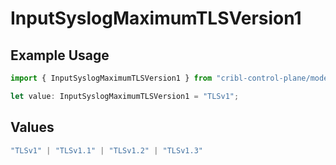 # InputSyslogMaximumTLSVersion1

## Example Usage

```typescript
import { InputSyslogMaximumTLSVersion1 } from "cribl-control-plane/models/operations";

let value: InputSyslogMaximumTLSVersion1 = "TLSv1";
```

## Values

```typescript
"TLSv1" | "TLSv1.1" | "TLSv1.2" | "TLSv1.3"
```